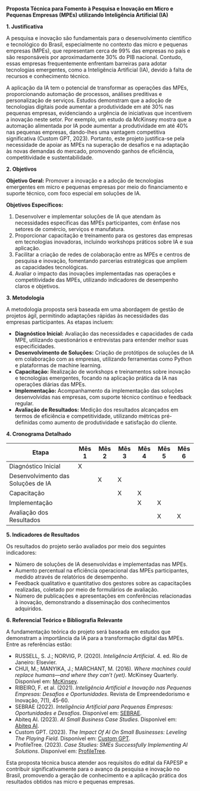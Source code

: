 **Proposta Técnica para Fomento à Pesquisa e Inovação em Micro e Pequenas Empresas (MPEs) utilizando Inteligência Artificial (IA)**

**1. Justificativa**

A pesquisa e inovação são fundamentais para o desenvolvimento científico e tecnológico do Brasil, especialmente no contexto das micro e pequenas empresas (MPEs), que representam cerca de 99% das empresas no país e são responsáveis por aproximadamente 30% do PIB nacional. Contudo, essas empresas frequentemente enfrentam barreiras para adotar tecnologias emergentes, como a Inteligência Artificial (IA), devido à falta de recursos e conhecimento técnico.

A aplicação da IA tem o potencial de transformar as operações das MPEs, proporcionando automação de processos, análises preditivas e personalização de serviços. Estudos demonstram que a adoção de tecnologias digitais pode aumentar a produtividade em até 30% nas pequenas empresas, evidenciando a urgência de iniciativas que incentivem a inovação neste setor. Por exemplo, um estudo da McKinsey mostra que a automação alimentada por IA pode aumentar a produtividade em até 40% nas pequenas empresas, dando-lhes uma vantagem competitiva significativa (Custom GPT, 2023). Portanto, este projeto justifica-se pela necessidade de apoiar as MPEs na superação de desafios e na adaptação às novas demandas do mercado, promovendo ganhos de eficiência, competitividade e sustentabilidade.

**2. Objetivos**

**Objetivo Geral:**
Promover a inovação e a adoção de tecnologias emergentes em micro e pequenas empresas por meio do financiamento e suporte técnico, com foco especial em soluções de IA.

**Objetivos Específicos:**
1. Desenvolver e implementar soluções de IA que atendam às necessidades específicas das MPEs participantes, com ênfase nos setores de comércio, serviços e manufatura.
2. Proporcionar capacitação e treinamento para os gestores das empresas em tecnologias inovadoras, incluindo workshops práticos sobre IA e sua aplicação.
3. Facilitar a criação de redes de colaboração entre as MPEs e centros de pesquisa e inovação, fomentando parcerias estratégicas que ampliem as capacidades tecnológicas.
4. Avaliar o impacto das inovações implementadas nas operações e competitividade das MPEs, utilizando indicadores de desempenho claros e objetivos.

**3. Metodologia**

A metodologia proposta será baseada em uma abordagem de gestão de projetos ágil, permitindo adaptações rápidas às necessidades das empresas participantes. As etapas incluem:

- **Diagnóstico Inicial:** Avaliação das necessidades e capacidades de cada MPE, utilizando questionários e entrevistas para entender melhor suas especificidades.
- **Desenvolvimento de Soluções:** Criação de protótipos de soluções de IA em colaboração com as empresas, utilizando ferramentas como Python e plataformas de machine learning.
- **Capacitação:** Realização de workshops e treinamentos sobre inovação e tecnologias emergentes, focando na aplicação prática da IA nas operações diárias das MPEs.
- **Implementação:** Acompanhamento da implementação das soluções desenvolvidas nas empresas, com suporte técnico contínuo e feedback regular.
- **Avaliação de Resultados:** Medição dos resultados alcançados em termos de eficiência e competitividade, utilizando métricas pré-definidas como aumento de produtividade e satisfação do cliente.

**4. Cronograma Detalhado**

| Etapa                              | Mês 1 | Mês 2 | Mês 3 | Mês 4 | Mês 5 | Mês 6 |
|------------------------------------|-------|-------|-------|-------|-------|-------|
| Diagnóstico Inicial                |   X   |       |       |       |       |       |
| Desenvolvimento das Soluções de IA |       |   X   |   X   |       |       |       |
| Capacitação                        |       |       |   X   |   X   |       |       |
| Implementação                      |       |       |       |   X   |   X   |       |
| Avaliação dos Resultados           |       |       |       |       |   X   |   X   |

**5. Indicadores de Resultados**

Os resultados do projeto serão avaliados por meio dos seguintes indicadores:

- Número de soluções de IA desenvolvidas e implementadas nas MPEs.
- Aumento percentual na eficiência operacional das MPEs participantes, medido através de relatórios de desempenho.
- Feedback qualitativo e quantitativo dos gestores sobre as capacitações realizadas, coletado por meio de formulários de avaliação.
- Número de publicações e apresentações em conferências relacionadas à inovação, demonstrando a disseminação dos conhecimentos adquiridos.

**6. Referencial Teórico e Bibliografia Relevante**

A fundamentação teórica do projeto será baseada em estudos que demonstram a importância da IA para a transformação digital das MPEs. Entre as referências estão:

- RUSSELL, S. J.; NORVIG, P. (2020). *Inteligência Artificial*. 4. ed. Rio de Janeiro: Elsevier.
- CHUI, M.; MANYIKA, J.; MARCHANT, M. (2016). *Where machines could replace humans—and where they can’t (yet)*. McKinsey Quarterly. Disponível em: [McKinsey](https://www.mckinsey.com).
- RIBEIRO, F. et al. (2021). *Inteligência Artificial e Inovação nas Pequenas Empresas: Desafios e Oportunidades*. Revista de Empreendedorismo e Inovação, 7(1), 45-60.
- SEBRAE (2022). *Inteligência Artificial para Pequenas Empresas: Oportunidades e Desafios*. Disponível em: [SEBRAE](https://www.sebrae.com.br).
- Abiteq AI. (2023). *AI Small Business Case Studies*. Disponível em: [Abiteq AI](https://abiteqai.com/ai-small-business-case-studies/).
- Custom GPT. (2023). *The Impact Of AI On Small Businesses: Leveling The Playing Field*. Disponível em: [Custom GPT](https://customgpt.ai/ai-small-business-impact/).
- ProfileTree. (2023). *Case Studies: SMEs Successfully Implementing AI Solutions*. Disponível em: [ProfileTree](https://profiletree.com/smes-successfully-implementing-ai-solutions/).

Esta proposta técnica busca atender aos requisitos do edital da FAPESP e contribuir significativamente para o avanço da pesquisa e inovação no Brasil, promovendo a geração de conhecimento e a aplicação prática dos resultados obtidos nas micro e pequenas empresas.